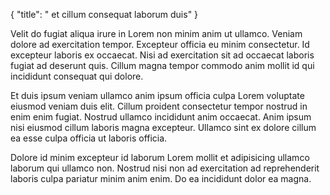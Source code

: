 {
  "title": " et cillum consequat laborum duis"
}

Velit do fugiat aliqua irure in Lorem non minim anim ut ullamco. Veniam dolore ad exercitation tempor. Excepteur officia eu minim consectetur. Id excepteur laboris ex occaecat. Nisi ad exercitation sit ad occaecat laboris fugiat ad deserunt quis. Cillum magna tempor commodo anim mollit id qui incididunt consequat qui dolore.

Et duis ipsum veniam ullamco anim ipsum officia culpa Lorem voluptate eiusmod veniam duis elit. Cillum proident consectetur tempor nostrud in enim enim fugiat. Nostrud ullamco incididunt anim occaecat. Anim ipsum nisi eiusmod cillum laboris magna excepteur. Ullamco sint ex dolore cillum ea esse culpa officia ut laboris officia.

Dolore id minim excepteur id laborum Lorem mollit et adipisicing ullamco laborum qui ullamco non. Nostrud nisi non ad exercitation ad reprehenderit laboris culpa pariatur minim anim enim. Do ea incididunt dolor ea magna.